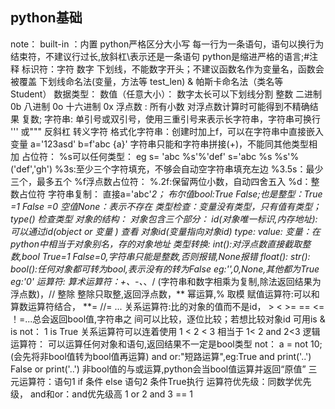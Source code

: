 ## python基础
note：
 built-in ：内置
 python严格区分大小写
 每一行为一条语句，语句以换行为结束符，不建议行过长,放斜杠\表示还是一条语句
 python是缩进严格的语言;#注释
 标识符：字符 数字 下划线，不能数字开头；不建议函数名作为变量名，函数会被覆盖
         下划线命名法(变量，方法等 test_len) & 帕斯卡命名法（类名等 Student）
 数据类型：
   数值（任意大小）： 数字太长可以下划线分割
       整数  二进制 0b 八进制 0o 十六进制 0x
       浮点数 : 所有小数 对浮点数计算时可能得到不精确结果
       复数;
   字符串:
        单引号或双引号，使用三重引号来表示长字符串，字符串可换行 ''' 或"""
        反斜杠 转义字符
        格式化字符串：创建时加上f，可以在字符串中直接嵌入变量
          a='123asd'
          b=f'abc {a}'
        字符串只能和字符串拼接(+)，不能同其他类型相加
        占位符：
              %s可以任何类型：
              eg s= 'abc %s'%'def'   s='abc %s %s'%('def','gh') 
              %3s:至少三个字符填充，不够会自动空字符串填充左边
              %3.5s：最少三个，最多五个
              %f浮点数占位符：
              %.2f:保留两位小数，自动四舍五入
              %d：整数占位符
        字符串复制： 直接a='abc'*2； 
    布尔值bool:True False;也是整型：True =1 False =0
    空值None：表示不存在
    类型检查：变量没有类型，只有值有类型；type() 检查类型
 对象的结构：
   对象包含三个部分：
    id(对象唯一标识,内存地址):可以通过id(object or 变量 ) 查看 对象id(变量指向对象id)
    type:
    value:
   变量：在python中相当于对象别名，存的对象地址
 类型转换:
   int():对浮点数直接截取整数,bool True=1 False=0,字符串只能是整数,否则报错,None报错
   float():
   str():
   bool():任何对象都可转为bool,表示没有的转为False eg:'',0,None,其他都为True eg:'0'
 运算符:
        算术运算符：+、-、*、/ (字符串和数字相乘为复制,除法返回结果为浮点数)，// 整除
                   整除只取整,返回浮点数，** 幂运算,% 取模
        赋值运算符:可以和算数运算符结合， **= //= ...
        关系运算符:比的对象的值而不是id， > < >= == <= ！=...总会返回bool值,字符串之
                  间可以比较，逐位比较；若想比较对象id 可用is & is not： 1 is True
                  关系运算符可以连着使用 1 < 2 < 3 相当于 1< 2 and 2<3
        逻辑运算符： 可以运算任何对象和语句,返回结果不一定是bool类型
                   not： a = not 10;(会先将非bool值转为bool值再运算) 
                   and or:"短路运算",eg:True and print('..') False or print('..')
                   非bool值的与或运算,python会当bool值运算并返回“原值” 
        三元运算符：语句1 if 条件 else 语句2 条件True执行
        运算符优先级：同数学优先级， and和or：and优先级高  1 or 2 and 3 == 1
